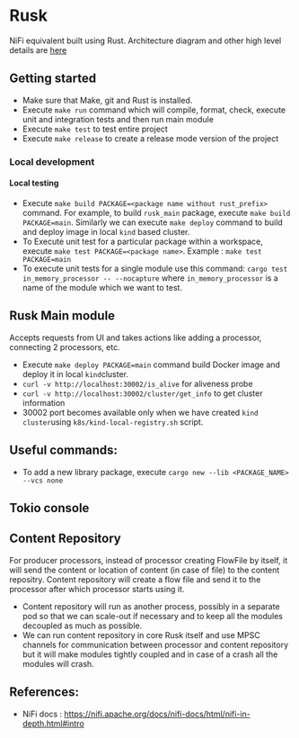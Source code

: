 # Rusk
NiFi equivalent built using Rust. Architecture diagram and other high level details are [here](https://docs.google.com/presentation/d/1vFsGreuPf5521KDLQnLpkzTRDoSvygRhhJjB9mcVgaA/edit#slide=id.g2e768e227f1_0_6)

## Getting started
- Make sure that Make, git and Rust is installed.
- Execute `make run` command which will compile, format, check, execute unit and integration tests and then run main module
- Execute `make test` to test entire project
- Execute `make release` to create a release mode version of the project 

### Local development
#### Local testing
- Execute `make build PACKAGE=<package name without rust_prefix>` command. For example, to build `rusk_main` package, execute `make build PACKAGE=main`. Similarly we can execute `make deploy` command to build and deploy image in local `kind` based cluster.
- To Execute unit test for a particular package within a workspace, execute `make test PACKAGE=<package name>`. Example : `make test PACKAGE=main`
- To execute unit tests for a single module use this command: `cargo test in_memory_processor -- --nocapture` where `in_memory_processor` is a name of the module which we want to test.

## Rusk Main module
Accepts requests from UI and takes actions like adding a processor, connecting 2 processors, etc.
- Execute `make deploy PACKAGE=main` command build Docker image and deploy it in local `kind`cluster.
- `curl -v http://localhost:30002/is_alive` for aliveness probe
- `curl -v http://localhost:30002/cluster/get_info` to get cluster information
- 30002 port becomes available only when we have created `kind cluster`using `k8s/kind-local-registry.sh` script.

## Useful commands:
- To add a new library package, execute `cargo new --lib <PACKAGE_NAME> --vcs none`

## Tokio console


## Content Repository
For producer processors, instead of processor creating FlowFile by itself, it will send the content or location of content (in case of file) to the content repositry. Content repository will create a flow file and send it to the processor after which processor starts using it.

- Content repository will run as another process, possibly in a separate pod so that we can scale-out if necessary and to keep all the modules decoupled as much as possible.
- We can run content repository in core Rusk itself and use MPSC channels for communication between processor and content repository but it will make modules tightly coupled and in case of a crash all the modules will crash.

## References:
- NiFi docs : https://nifi.apache.org/docs/nifi-docs/html/nifi-in-depth.html#intro
